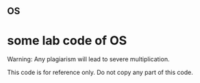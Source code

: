 ## OS

# some lab code of OS

Warning: Any plagiarism will lead to severe multiplication. 

This code is for reference only. 
Do not copy any part of this code.

